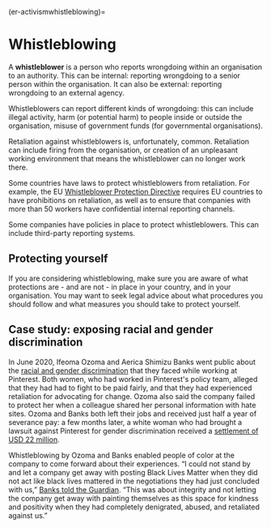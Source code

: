 (er-activismwhistleblowing)=
# Whistleblowing

A **whistleblower** is a person who reports wrongdoing within an organisation to an authority.
This can be internal: reporting wrongdoing to a senior person within the organisation.
It can also be external: reporting wrongdoing to an external agency.

Whistleblowers can report different kinds of wrongdoing: this can include illegal activity, harm (or potential harm) to people inside or outside the organisation, misuse of government funds (for governmental organisations). 

Retaliation against whistleblowers is, unfortunately, common.
Retaliation can include firing from the organisation, or creation of an unpleasant working environment that means the whistleblower can no longer work there. 

Some countries have laws to protect whistleblowers from retaliation.
For example, the EU [Whistleblower Protection Directive](https://www.cliffordchance.com/insights/resources/blogs/regulatory-investigations-financial-crime-insights/the-new-eu-whistleblower-protection-directive-are-the-member.html) requires EU countries to have prohibitions on retaliation, as well as to ensure that companies with more than 50 workers have confidential internal reporting channels. 

Some companies have policies in place to protect whistleblowers.
This can include third-party reporting systems. 

## Protecting yourself
If you are considering whistleblowing, make sure you are aware of what protections are - and are not - in place in your country, and in your organisation.
You may want to seek legal advice about what procedures you should follow and what measures you should take to protect yourself. <!--(Link to legal advice disclaimer)-->

## Case study: exposing racial and gender discrimination
In June 2020, Ifeoma Ozoma and Aerica Shimizu Banks went public about the [racial and gender discrimination](https://www.theguardian.com/technology/2020/dec/18/pinterest-gender-discrimination-lawsuit-black-workers) that they faced while working at Pinterest. 
Both women, who had worked in Pinterest's policy team, alleged that they had had to fight to be paid fairly, and that they had experienced retaliation for advocating for change. Ozoma also said the company failed to protect her when a colleague shared her personal information with hate sites.
Ozoma and Banks both left their jobs and received just half a year of severance pay: a few months later, a white woman who had brought a lawsuit against Pinterest for gender discrimination received a [settlement of USD 22 million](https://techcrunch.com/2020/12/15/pinterests-22-5m-settlement-highlights-techs-inequities-say-former-employees-who-alleged-discrimination/?guccounter=1&guce_referrer=aHR0cHM6Ly9lbi53aWtpcGVkaWEub3JnLw&guce_referrer_sig=AQAAACZ34jVrpq4QDy88mJNelRDz8GP8aOLKVD8QSy5jN5q3mgSFYc2g7BGJpcT1jrJxwCEbRhbE0MbBZVE3Cgyj4qjvfhdvWPVTGdwez9zsIsFnRArQev8e2plH0SmtILq2TNGbgqFHuEtehiJxaDhz0yXsCSLFoU9Xl8avKyirjHYp).

Whistleblowing by Ozoma and Banks enabled people of color at the company to come forward about their experiences.
“I could not stand by and let a company get away with posting Black Lives Matter when they did not act like black lives mattered in the negotiations they had just concluded with us,” [Banks told the Guardian](https://www.theguardian.com/technology/2020/dec/18/pinterest-gender-discrimination-lawsuit-black-workers). 
“This was about integrity and not letting the company get away with painting themselves as this space for kindness and positivity when they had completely denigrated, abused, and retaliated against us.”
